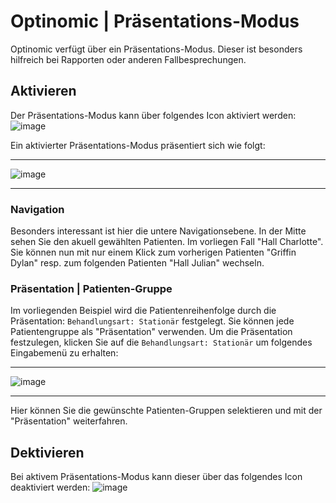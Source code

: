 # Optinomic | Präsentations-Modus

Optinomic verfügt über ein Präsentations-Modus. Dieser ist besonders hilfreich bei Rapporten oder anderen Fallbesprechungen.


## Aktivieren 
Der Präsentations-Modus kann über folgendes Icon aktiviert werden:
![image](http://doc.optinomic.org/images/presentation_mode.png)

Ein aktivierter Präsentations-Modus präsentiert sich wie folgt:

____

![image](http://doc.optinomic.org/images/presentation_mode_running.png)
____


### Navigation 

Besonders interessant ist hier die untere Navigationsebene. In der Mitte sehen Sie den akuell gewählten Patienten. Im vorliegen Fall "Hall Charlotte". Sie können nun mit nur einem Klick zum vorherigen Patienten "Griffin Dylan" resp. zum folgenden Patienten "Hall Julian" wechseln.


### Präsentation | Patienten-Gruppe 

Im vorliegenden Beispiel wird die Patientenreihenfolge durch die Präsentation: `Behandlungsart: Stationär` festgelegt. Sie können jede Patientengruppe als "Präsentation" verwenden. Um die Präsentation festzulegen, klicken Sie auf die `Behandlungsart: Stationär` um folgendes Eingabemenü zu erhalten:

____

![image](http://doc.optinomic.org/images/presentation_mode_switch_groups.png)
____

Hier können Sie die gewünschte Patienten-Gruppen selektieren und mit der "Präsentation" weiterfahren.

## Dektivieren 
Bei aktivem Präsentations-Modus kann dieser über das folgendes Icon deaktiviert werden:
![image](http://doc.optinomic.org/images/presentation_mode.png)
